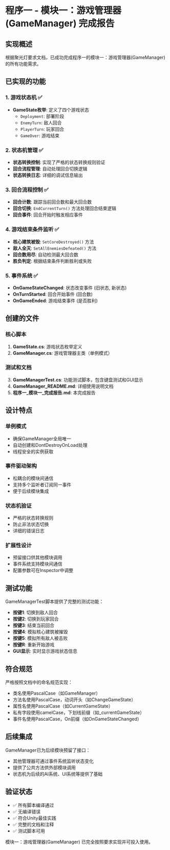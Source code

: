 # 程序一 - 模块一：游戏管理器(GameManager) 完成报告

## 实现概述
根据聚光灯要求文档，已成功完成程序一的模块一：游戏管理器(GameManager)的所有功能需求。

## 已实现的功能

### 1. 游戏状态机 ✅
- **GameState枚举**: 定义了四个游戏状态
  - `Deployment`: 部署阶段
  - `EnemyTurn`: 敌人回合
  - `PlayerTurn`: 玩家回合
  - `GameOver`: 游戏结束

### 2. 状态机管理 ✅
- **状态转换控制**: 实现了严格的状态转换规则验证
- **回合流程管理**: 自动处理回合切换逻辑
- **状态转换日志**: 详细的调试信息输出

### 3. 回合流程控制 ✅
- **回合计数**: 跟踪当前回合数和最大回合数
- **回合切换**: `EndCurrentTurn()` 方法处理回合结束逻辑
- **回合事件**: 回合开始时触发相应事件

### 4. 游戏结束条件监听 ✅
- **核心建筑被毁**: `SetCoreDestroyed()` 方法
- **敌人全灭**: `SetAllEnemiesDefeated()` 方法
- **回合数用尽**: 自动检测最大回合数
- **胜负判定**: 根据结束条件判断胜利或失败

### 5. 事件系统 ✅
- **OnGameStateChanged**: 状态改变事件 (旧状态, 新状态)
- **OnTurnStarted**: 回合开始事件 (回合数)
- **OnGameEnded**: 游戏结束事件 (是否胜利)

## 创建的文件

### 核心脚本
1. **GameState.cs**: 游戏状态枚举定义
2. **GameManager.cs**: 游戏管理器主类（单例模式）

### 测试和文档
3. **GameManagerTest.cs**: 功能测试脚本，包含键盘测试和GUI显示
4. **GameManager_README.md**: 详细使用说明文档
5. **程序一_模块一_完成报告.md**: 本完成报告

## 设计特点

### 单例模式
- 确保GameManager全局唯一
- 自动创建和DontDestroyOnLoad处理
- 线程安全的实例获取

### 事件驱动架构
- 松耦合的模块间通信
- 支持多个监听者订阅同一事件
- 便于后续模块集成

### 状态机验证
- 严格的状态转换规则
- 防止非法状态切换
- 详细的错误日志

### 扩展性设计
- 预留接口供其他模块调用
- 事件系统支持模块间通信
- 配置参数可在Inspector中调整

## 测试功能
GameManagerTest脚本提供了完整的测试功能：
- **按键1**: 切换到敌人回合
- **按键2**: 切换到玩家回合  
- **按键3**: 结束当前回合
- **按键4**: 模拟核心建筑被摧毁
- **按键5**: 模拟所有敌人被击败
- **按键R**: 重新开始游戏
- **GUI显示**: 实时显示游戏状态信息

## 符合规范
严格按照文档中的命名规范实现：
- 类名使用PascalCase（如GameManager）
- 方法名使用PascalCase，动词开头（如ChangeGameState）
- 属性名使用PascalCase（如CurrentGameState）
- 私有字段使用camelCase，下划线前缀（如_currentGameState）
- 事件名使用PascalCase，On前缀（如OnGameStateChanged）

## 后续集成
GameManager已为后续模块预留了接口：
- 其他管理器可通过事件系统监听状态变化
- 提供了公共方法供外部模块调用
- 状态机为后续的AI系统、UI系统等提供了基础

## 验证状态
- ✅ 所有脚本编译通过
- ✅ 无编译错误
- ✅ 符合Unity最佳实践
- ✅ 完整的文档和注释
- ✅ 测试脚本可用

模块一：游戏管理器(GameManager) 已完全按照要求实现并可投入使用。